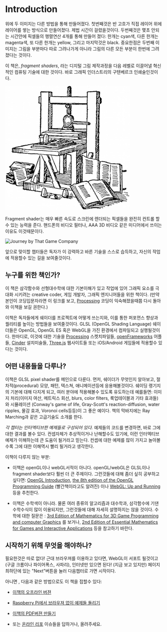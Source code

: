 # Introduction

<canvas id="custom" class="canvas" data-fragment-url="cmyk-halftone.frag" data-textures="vangogh.jpg" width="700px" height="320px"></canvas>

위에 두 이미지는 다른 방법을 통해 만들어졌다. 첫번째것은 반 고흐가 직접 레이어 위에 레이어를 쌓는 방식으로 만들어졌다. 제법 시간이 걸렸을것이다. 두번째것은 몇초 안되는 시간안에 픽셀들의 행렬연산 4개를 통해 만들어 졌다: 한개는 cyan색, 다른 한개는 magenta색, 또 다른 한개는 yellow, 그리고 마지막것은 black. 중요한점은 두번째 이미지는 그림을 부분마다 따로 그려나가게 아니라 그림의 다른 모든 부분이 한번에 그려졌다는 것이다.

이 책은, *fragment shaders*, 라는 디지털 그림 제작과정을 다음 레벨로 이끌어낼 혁신적인 컴퓨팅 기술에 대한 것이다. 바로 그래픽 인더스트리의 구텐베르크 인쇄술인것이다.

![Gutenberg's press](gutenpress.jpg)

Fragment shader는 매우 빠른 속도로 스크린에 렌더되는 픽셀들을 완전히 컨트롤 할수 있는 능력을 준다. 핸드폰의 비디오 필터나, AAA 3D 비디오 같은 미디어에서 쓰이는 이유도 이것때문이다.

![Journey by That Game Company](journey.jpg)

앞으로 맞이할 챕터들은 독자가 이 강력하고 바른 기술을 스스로 습득하고, 자신의 작업에 적용할수 있는 길을 보여줄것이다.

## 누구를 위한 책인가?

이 책은 삼각함수와 선형대수학에 대한 기본이해가 있고 작업에 있어 그래픽 요소를 극대화 시키려는 creative coder, 게임 개발자, 그래픽 엔지니어들을 위한 책이다. (만약 본인이 코딩입문자라면 이 링크를 보고, [Processing](https://processing.org/) 코딩이 익숙해졌을때쯤 다시 돌아와 이책을 보길 권한다.)

이책은 독자들에게 쉐이더를 프로젝트에 어떻게 쓰는지와, 이를 통한 퍼포먼스 향상과 퀄리티를 높이는 방법들을 보여줄것이다. GLSL (OpenGL Shading Language) 쉐이더들은 OpenGL, OpenGL ES 혹은 WebGL을 가진 환경에서 컴파일되고 실행될것이다. 한마디로, 이것에 대한 기술을 [Processing](https://processing.org/) 스켓치파일들, [openFrameworks](http://openframeworks.cc/) 어플들, [Cinder](http://libcinder.org/) 설치미술들, [Three.js](http://threejs.org/) 웹사이트들 또는 iOS/Android 게임들에 적용할수 있다는 것이다.

## 어떤 내용들을 다루나?

이책은 GLSL pixel shader를 메인으로 다룬다. 먼저, 쉐이더가 무엇인지 알아보고, 절차적(procedural) 모양, 패턴, 텍스쳐, 애니메이션등에 응용해볼것이다. 쉐이딩 랭기지의 기본에 대해 다지게 되고, 여러 분야에 적용해볼수 있도록 유도하는데 예를들면: 이미지 처리(이미지 여산, 메트릭스 회선, blurs, color filters, 룩업테이블과 기타 효과들)와 시뮬레이션 (Conway's game of life, Gray-Scott's reaction-diffusion, water ripples, 물감 효과, Voronoi cells등등)이 그 좋은 예이다. 책의 막바지에는 Ray Marching과 같은 고급기술도 소개를 한다.

*각 챕터는 인터엑티브한 예제들로 구성되어 있다.* 예제들의 코드를 변경하면, 바로 그에 대한 결과를 볼수 있다. 컨셉자체가 추상적이거나 난해할수도 있기에, 이런 인터엑티브 예제가 이해하는데 큰 도움이 될거라고 믿는다. 컨셉에 대한 예제를 많이 가지고 놀아볼수록 그에 대한 이해역시 빨리 될거라고 생각한다.

이책이 다루지 않는 부분:

* 이책은 openGL이나 webGL서적이 아니다. openGL/webGL은 GLSL이나 fragment shader보다 훨씬 더 큰 주제이다. 그런것들에 대해 좀더 싶히 공부하고 싶다면: [OpenGL Introduction](https://open.gl/introduction), [the 8th edition of the OpenGL Programming Guide](http://www.amazon.com/OpenGL-Programming-Guide-Official-Learning/dp/0321773039/ref=sr_1_1?s=books&ie=UTF8&qid=1424007417&sr=1-1&keywords=open+gl+programming+guide) (빨간책이라고도 알려진) 이나 [WebGL: Up and Running](http://www.amazon.com/WebGL-Up-Running-Tony-Parisi/dp/144932357X/ref=sr_1_4?s=books&ie=UTF8&qid=1425147254&sr=1-4&keywords=webgl) 등을 추천한다.

* 이책은 수학색이 아니라. 물론 여러 종류의 알고리즘과 대수학과, 삼각함수에 기댄 수학수식이 많이 이용되지만, 그런것들에 대해 자세히 설명하지는 않을 것이다. 수학에 대한 질문은 : [3rd Edition of Mathematics for 3D Game Programming and computer Graphics](http://www.amazon.com/Mathematics-Programming-Computer-Graphics-Third/dp/1435458869/ref=sr_1_1?ie=UTF8&qid=1424007839&sr=8-1&keywords=mathematics+for+games) 를 보거나, [2nd Edition of Essential Mathematics for Games and Interactive Applications](http://www.amazon.com/Essential-Mathematics-Games-Interactive-Applications/dp/0123742978/ref=sr_1_1?ie=UTF8&qid=1424007889&sr=8-1&keywords=essentials+mathematics+for+developers) 등을 참고하기 바란다.

## 시작하기 위해 무엇을 해야하나?

필요한것은 따로 없다! 근대 브라우져를 이용하고 있다면, WebGL이 서포트 될것이고 (구글 크롬이나 파이어폭스, 사파리), 인터넷만 있으면 된다! (지금 보고 있지만) 페이지 최하단에 있는 "Next"버튼을 눌러 다음챕터로 가면 시작이다.

아니면 , 다음과 같은 방법으로도 이 책을 접할수 있다:

- [이책의 오프라인 버젼](https://thebookofshaders.com/appendix/)

- [Raspberry Pi에서 브라우져 없이 예제들 돌리기](https://thebookofshaders.com/appendix/)

- [이책의 PDF버젼 만들기](https://thebookofshaders.com/appendix/)

- 또는 [온라인 리포](https://github.com/patriciogonzalezvivo/thebookofshaders) 이슈들을 답하거나, 올려주세요.
